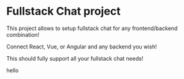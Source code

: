 # Fullstack Chat project

This project allows to setup fullstack chat for any frontend/backend combination!

Connect React, Vue, or Angular and any backend you wish!

This should fully support all your fullstack chat needs!

hello
